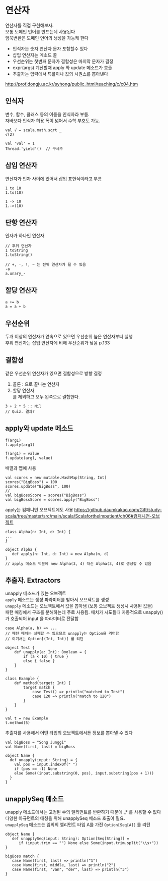 # 연산자

연산자를 직접 구현해보자.  
보통 도메인 언어를 만드는데 사용된다  
암묵변환은 도메인 언어의 생성을 가능케 한다  

- 인식자는 숫자 연산자 문자 포함할수 있다  
- 삽입 연산자는 메소드 콜  
- 우선순위는 첫번째 문자가 결합성은 마지막 문자가 결정  
- expr(args) 계산할때 apply 와 update 메소드가 호출  
- 추출자는 입력에서 튜플이나 값의 시퀀스를 뽑아낸다  


http://prof.dongju.ac.kr/syhong/public_html/teaching/c/c04.htm

## 인식자
변수, 함수, 클래스 등의 이름을 인식자라 부름.  
자바보다 인식자 허용 폭이 넓어서 수학 부호도 가능.

```
val √ = scala.math.sqrt _
√(2)
```
```
val 'val' = 1
Thread.'yield'()  // 구세주
```

## 삽입 연산자
연산자가 인자 사이에 있어서 삽입 표현식이라고 부름
```
1 to 10
1.to(10)
```
```
1 -> 10
1.->(10)
```

## 단항 연산자
인자가 하나인 연산자
```
// 후위 연산자
1 toString
1.toString()
```
```
// +, -, !, ~ 는 전위 연산자가 될 수 있음
-a
a.unary_-
```

## 할당 연산자
```
a += b
a = a + b
```

## 우선순위
두개 이상의 연산자가 연속으로 있으면 우선순위 높은 연산자부터 실행  
후위 연산자는 삽입 연산자에 비해 우선순위가 낮음 p.133  

## 결합성
같은 우선순위 연산자가 있으면 결합성으로 방향 결정    
1. 콜론 : 으로 끝나는 연산자  
2. 할당 연산자  
를 제외하고 모두 왼쪽으로 결합한다.  
```
3 + 2 * 5 :: Nil
// Quiz. 결과?
```

## apply와 update 메소드
```
f(arg1)
f.apply(arg1)
```
```
f(arg1) = value
f.update(arg1, value)
```
배열과 맵에 사용
```
val scores = new mutable.HashMap[String, Int]
scores("BigBoss") = 100
scores.update("BigBoss", 100)
//
val bigBossScore = scores("BigBoss")
val bigBossScore = scores.apply("BigBoss")
```
apply는 컴패니언 오브젝트에도 사용
https://github.daumkakao.com/Gift/study-scala/tree/master/src/main/scala/ScalafortheImpatient/ch06#컴패니언-오브젝트

```
class Alpha(n: Int, d: Int) {
...
}

object Alpha {
   def apply(n: Int, d: Int) = new Alpha(n, d)
}
// apply 메소드 덕분에 new Alpha(3, 4) 대신 Alpha(3, 4)로 생성할 수 있음
```

## 추출자. Extractors
unapply 메소드가 있는 오브젝트  
`apply` 메소드는 생성 파라미터를 받아서 오브젝트를 생성  
`unapply` 메소드는 오브젝트에서 값을 뽑아냄 (보통 오브젝트 생성시 사용된 값들)  
패턴 매칭에서 구조를 분해하는데 주로 사용됨. 매치가 시도될때 자동적으로 unapply()가 호출되어 input 을 파라미터로 전달함  
```
case Alpha(a, b) => ...
// 패턴 매치는 실패할 수 있으므로 unapply는 Option을 리턴함
// 여기서는 Option[(Int, Int)] 를 리턴
```

```
object Test {
    def unapply(a: Int): Boolean = {
        if (a < 10) { true }
        else { false }
    }
}

class Example {
    def method(target: Int) {
        target match {
            case Test() => println("matched to Test")
            case 120 => println("match to 120")
        }
    }
}

val t = new Example
t.method(5)
```
추출자를 사용해서 어떤 타입의 오브젝트에서든 정보를 뽑아낼 수 있다
```
val bigBoss = "Song Junggi"
val Name(first, last) = bigBoss

object Name {
  def unapply(input: String) = {
    val pos = input.indexOf(" ")
    if (pos == -1) None
    else Some((input.substring(0, pos), input.substring(pos + 1)))
  }
}
```

## unapplySeq 메소드
unapply 메소드에서는 고정된 수의 엘리먼트를 반환하기 때문에 _* 를 사용할 수 없다  
다양한 아규먼트의 매칭을 위해 unapplySeq 메소드 호출이 필요.  
`unapplySeq` 메소드는 임의의 엘리먼트 타입 A를 가진 `Option[Seq[A]]` 를 리턴  
```
object Name {
   def unapplySeq(input: String): Option[Seq[String]] =
      if (input.trim == "") None else Some(input.trim.split("\\s+"))
}

bigBoss match {
   case Name(first, last) => println("1")
   case Name(first, middle, last) => println("2")
   case Name(first, "van", "der", last) => println("3")
}
```






